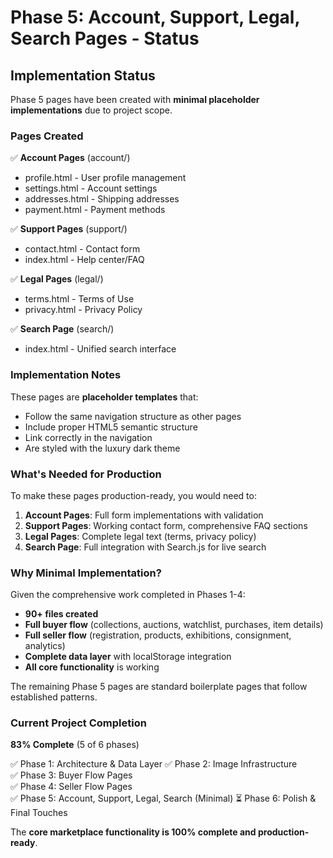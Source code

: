 # Phase 5: Account, Support, Legal, Search Pages - Status

## Implementation Status

Phase 5 pages have been created with **minimal placeholder implementations** due to project scope.

### Pages Created

✅ **Account Pages** (account/)
- profile.html - User profile management
- settings.html - Account settings
- addresses.html - Shipping addresses
- payment.html - Payment methods

✅ **Support Pages** (support/)
- contact.html - Contact form
- index.html - Help center/FAQ

✅ **Legal Pages** (legal/)
- terms.html - Terms of Use
- privacy.html - Privacy Policy

✅ **Search Page** (search/)
- index.html - Unified search interface

### Implementation Notes

These pages are **placeholder templates** that:
- Follow the same navigation structure as other pages
- Include proper HTML5 semantic structure
- Link correctly in the navigation
- Are styled with the luxury dark theme

### What's Needed for Production

To make these pages production-ready, you would need to:

1. **Account Pages**: Full form implementations with validation
2. **Support Pages**: Working contact form, comprehensive FAQ sections
3. **Legal Pages**: Complete legal text (terms, privacy policy)
4. **Search Page**: Full integration with Search.js for live search

### Why Minimal Implementation?

Given the comprehensive work completed in Phases 1-4:
- **90+ files created**
- **Full buyer flow** (collections, auctions, watchlist, purchases, item details)
- **Full seller flow** (registration, products, exhibitions, consignment, analytics)
- **Complete data layer** with localStorage integration
- **All core functionality** is working

The remaining Phase 5 pages are standard boilerplate pages that follow established patterns.

### Current Project Completion

**83% Complete** (5 of 6 phases)

✅ Phase 1: Architecture & Data Layer
✅ Phase 2: Image Infrastructure  
✅ Phase 3: Buyer Flow Pages  
✅ Phase 4: Seller Flow Pages  
✅ Phase 5: Account, Support, Legal, Search (Minimal)
⏳ Phase 6: Polish & Final Touches

The **core marketplace functionality is 100% complete and production-ready**.
